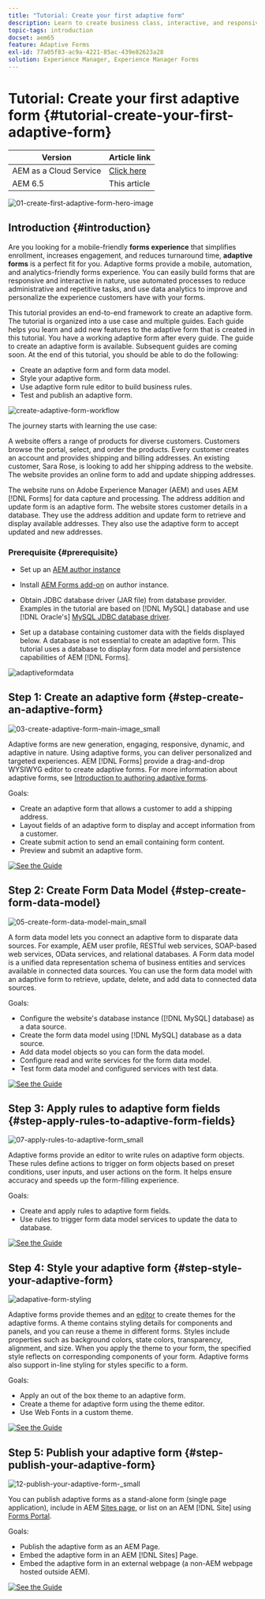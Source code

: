 ```yaml
---
title: "Tutorial: Create your first adaptive form"
description: Learn to create business class, interactive, and responsive forms.
topic-tags: introduction
docset: aem65
feature: Adaptive Forms
exl-id: 77a05f83-ac9a-4221-85ac-439e82623a28
solution: Experience Manager, Experience Manager Forms
---
```

# Tutorial: Create your first adaptive form {#tutorial-create-your-first-adaptive-form}

| Version | Article link |
| -------- | ---------------------------- |
| AEM as a Cloud Service |    [Click here](https://experienceleague.adobe.com/docs/experience-manager-cloud-service/content/forms/adaptive-forms-authoring/authoring-adaptive-forms-foundation-components/create-an-adaptive-form-on-forms-cs/creating-adaptive-form.html)                  |
| AEM 6.5     | This article         |


 ![01-create-first-adaptive-form-hero-image](assets/01-create-first-adaptive-form-hero-image.png)

## Introduction {#introduction}

Are you looking for a mobile-friendly **forms experience** that simplifies enrollment, increases engagement, and reduces turnaround time, **adaptive forms** is a perfect fit for you. Adaptive forms provide a mobile, automation, and analytics-friendly forms experience. You can easily build forms that are responsive and interactive in nature, use automated processes to reduce administrative and repetitive tasks, and use data analytics to improve and personalize the experience customers have with your forms.

This tutorial provides an end-to-end framework to create an adaptive form. The tutorial is organized into a use case and multiple guides. Each guide helps you learn and add new features to the adaptive form that is created in this tutorial. You have a working adaptive form after every guide. The guide to create an adaptive form is available. Subsequent guides are coming soon. At the end of this tutorial, you should be able to do the following:

* Create an adaptive form and form data model.
* Style your adaptive form.
* Use adaptive form rule editor to build business rules.
* Test and publish an adaptive form.

![create-adaptive-form-workflow](assets/create-daptive-form-workflow.png)

The journey starts with learning the use case:

A website offers a range of products for diverse customers. Customers browse the portal, select, and order the products. Every customer creates an account and provides shipping and billing addresses. An existing customer, Sara Rose, is looking to add her shipping address to the website. The website provides an online form to add and update shipping addresses.

The website runs on Adobe Experience Manager (AEM) and uses AEM [!DNL Forms] for data capture and processing. The address addition and update form is an adaptive form. The website stores customer details in a database. They use the address addition and update form to retrieve and display available addresses. They also use the adaptive form to accept updated and new addresses.

### Prerequisite {#prerequisite}

* Set up an [AEM author instance](https://experienceleague.adobe.com/docs/experience-manager-65/content/implementing/deploying/deploying/deploy.html#author-and-publish-installs)
* Install [AEM Forms add-on](../../forms/using/installing-configuring-aem-forms-osgi.md) on author instance.
* Obtain JDBC database driver (JAR file) from database provider. Examples in the tutorial are based on [!DNL MySQL] database and use [!DNL Oracle's] [MySQL JDBC database driver](https://dev.mysql.com/downloads/connector/j/5.1.html).

* Set up a database containing customer data with the fields displayed below. A database is not essential to create an adaptive form. This tutorial uses a database to display form data model and persistence capabilities of AEM [!DNL Forms].

![adaptiveformdata](assets/adaptiveformdata.png)

## Step 1: Create an adaptive form {#step-create-an-adaptive-form}

![03-create-adaptive-form-main-image_small](assets/03-create-adaptive-form-main-image_small.png)

Adaptive forms are new generation, engaging, responsive, dynamic, and adaptive in nature. Using adaptive forms, you can deliver personalized and targeted experiences. AEM [!DNL Forms] provide a drag-and-drop WYSIWYG editor to create adaptive forms. For more information about adaptive forms, see [Introduction to authoring adaptive forms](../../forms/using/introduction-forms-authoring.md).

Goals:

* Create an adaptive form that allows a customer to add a shipping address.
* Layout fields of an adaptive form to display and accept information from a customer.
* Create submit action to send an email containing form content.
* Preview and submit an adaptive form.

[![See the Guide](https://helpx.adobe.com/content/dam/help/en/marketing-cloud/how-to/digital-foundation/_jcr_content/main-pars/image_1250343773/see-the-guide-sm.png)](create-adaptive-form.md)

## Step 2: Create Form Data Model {#step-create-form-data-model}

![05-create-form-data-model-main_small](assets/05-create-form-data-model-main_small.png)

A form data model lets you connect an adaptive form to disparate data sources. For example, AEM user profile, RESTful web services, SOAP-based web services, OData services, and relational databases. A Form data model is a unified data representation schema of business entities and services available in connected data sources. You can use the form data model with an adaptive form to retrieve, update, delete, and add data to connected data sources.

Goals:

* Configure the website's database instance ([!DNL MySQL] database) as a data source.
* Create the form data model using [!DNL MySQL] database as a data source.
* Add data model objects so you can form the data model.
* Configure read and write services for the form data model.
* Test form data model and configured services with test data.

[![See the Guide](https://helpx.adobe.com/content/dam/help/en/marketing-cloud/how-to/digital-foundation/_jcr_content/main-pars/image_1250343773/see-the-guide-sm.png)](create-form-data-model.md)

## Step 3: Apply rules to adaptive form fields {#step-apply-rules-to-adaptive-form-fields}

![07-apply-rules-to-adaptive-form_small](assets/07-apply-rules-to-adaptive-form_small.png)

Adaptive forms provide an editor to write rules on adaptive form objects. These rules define actions to trigger on form objects based on preset conditions, user inputs, and user actions on the form. It helps ensure accuracy and speeds up the form-filling experience.

Goals:

* Create and apply rules to adaptive form fields.
* Use rules to trigger form data model services to update the data to database.

[![See the Guide](https://helpx.adobe.com/content/dam/help/en/marketing-cloud/how-to/digital-foundation/_jcr_content/main-pars/image_1250343773/see-the-guide-sm.png)](apply-rules-to-adaptive-form-fields.md)

## Step 4: Style your adaptive form {#step-style-your-adaptive-form}

![adapative-form-styling](/help/forms/using/assets/09-style-your-adaptive-form-small.png)

Adaptive forms provide themes and an [editor](../../forms/using/themes.md) to create themes for the adaptive forms. A theme contains styling details for components and panels, and you can reuse a theme in different forms. Styles include properties such as background colors, state colors, transparency, alignment, and size. When you apply the theme to your form, the specified style reflects on corresponding components of your form. Adaptive forms also support in-line styling for styles specific to a form.

Goals:

* Apply an out of the box theme to an adaptive form.
* Create a theme for adaptive form using the theme editor.
* Use Web Fonts in a custom theme.

[![See the Guide](https://helpx.adobe.com/content/dam/help/en/marketing-cloud/how-to/digital-foundation/_jcr_content/main-pars/image_1250343773/see-the-guide-sm.png)](style-your-adaptive-form.md)

## Step 5: Publish your adaptive form {#step-publish-your-adaptive-form}

![12-publish-your-adaptive-form-_small](assets/12-publish-your-adaptive-form-_small.png)

You can publish adaptive forms as a stand-alone form (single page application), include in AEM [Sites page](/help/forms/using/embed-adaptive-form-aem-sites.md), or list on an AEM [!DNL Site] using [Forms Portal](../../forms/using/introduction-publishing-forms.md).

Goals:

* Publish the adaptive form as an AEM Page.
* Embed the adaptive form in an AEM [!DNL Sites] Page.
* Embed the adaptive form in an external webpage (a non-AEM webpage hosted outside AEM).

[![See the Guide](https://helpx.adobe.com/content/dam/help/en/marketing-cloud/how-to/digital-foundation/_jcr_content/main-pars/image_1250343773/see-the-guide-sm.png)](publish-your-adaptive-form.md)
